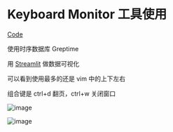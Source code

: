 # Keyboard Monitor 工具使用

[Code](https://github.com/GreptimeTeam/demo-scene/tree/main/keyboard-monitor)

使用时序数据库 Greptime

用 [Streamlit](https://streamlit.io/) 做数据可视化

可以看到使用最多的还是 vim 中的上下左右

组合键是 ctrl+d 翻页，ctrl+w 关闭窗口

![image](https://cdn.jsdelivr.net/gh/XmchxUp/picx-images-hosting@master/20240317/image.2h82ack2vl.png)

![image](https://cdn.jsdelivr.net/gh/XmchxUp/picx-images-hosting@master/20240317/image.3d4jpsvaga.webp)
